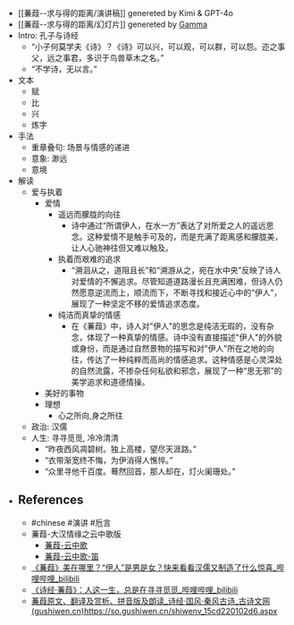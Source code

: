 - [[蒹葭--求与得的距离/演讲稿]] genereted by Kimi & GPT-4o
- [[蒹葭--求与得的距离/幻灯片]] genereted by [Gamma](https://gamma.app)
- Intro: 孔子与诗经
	- “小子何莫学夫《诗》？《诗》可以兴，可以观，可以群，可以怨。迩之事父，远之事君，多识于鸟兽草木之名。”
	- “不学诗，无以言。”
- 文本
	- 赋
	- 比
	- 兴
	- 炼字
- 手法
	- 重章叠句: 场景与情感的递进
	- 意象: 渺远
	- 意境
- 解读
	- 爱与执着
		- 爱情
			- 遥远而朦胧的向往
				- 诗中通过“所谓伊人，在水一方”表达了对所爱之人的遥远思念。这种爱情不是触手可及的，而是充满了距离感和朦胧美，让人心驰神往但又难以触及。
			- 执着而艰难的追求
				- “溯洄从之，道阻且长”和“溯游从之，宛在水中央”反映了诗人对爱情的不懈追求。尽管知道道路漫长且充满困难，但诗人仍然愿意逆流而上，顺流而下，不断寻找和接近心中的“伊人”，展现了一种坚定不移的爱情追求态度。
			- 纯洁而真挚的情感
				- 在《蒹葭》中，诗人对"伊人"的思念是纯洁无瑕的，没有杂念，体现了一种真挚的情感。诗中没有直接描述"伊人"的外貌或身份，而是通过自然景物的描写和对"伊人"所在之地的向往，传达了一种纯粹而高尚的情感追求。这种情感是心灵深处的自然流露，不掺杂任何私欲和邪念，展现了一种"思无邪"的美学追求和道德情操。
		- 美好的事物
		- 理想
			- 心之所向,身之所往
	- 政治: 汉儒
	- 人生: 寻寻觅觅, 冷冷清清
		- “昨夜西风凋碧树。独上高楼，望尽天涯路。”
		- “衣带渐宽终不悔，为伊消得人憔悴。”
		- “众里寻他千百度。蓦然回首，那人却在，灯火阑珊处。”
- ## References
	- #chinese #演讲 #卮言
	- 蒹葭-大汉情缘之云中歌版
		- [蒹葭-云中歌](https://music.youtube.com/watch?v=zKbu-dhfKW4&si=14IHtCCbwBvZM0_m)
		- [蒹葭-云中歌-笛](https://music.youtube.com/watch?v=T0oGEJNCBLI&si=PHhk8Nve0PsXw8ju)
	- [《蒹葭》美在哪里？“伊人”是男是女？快来看看汉儒又制造了什么惊喜_哔哩哔哩_bilibili](https://www.bilibili.com/video/BV1yK4y1L76S/)
	- [《诗经·蒹葭》：人这一生，总是在寻寻觅觅_哔哩哔哩_bilibili](https://www.bilibili.com/video/BV1uo4y1P7B4/)
	- [蒹葭原文、翻译及赏析、拼音版及朗读_诗经·国风·秦风古诗_古诗文网 (gushiwen.cn)](https://so.gushiwen.cn/shiwenv_15cd220102d6.aspx)https://so.gushiwen.cn/shiwenv_15cd220102d6.aspx
